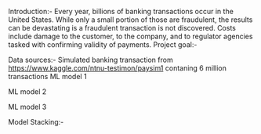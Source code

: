 Introduction:-
  Every year, billions of banking transactions occur in the United States. While only a small portion of those are fraudulent, the results can be devastating is a fraudulent transaction is not discovered. Costs include damage to the customer, to the company, and to regulator agencies tasked with confirming validity of payments.
Project goal:-

Data sources:-
  Simulated banking transaction from https://www.kaggle.com/ntnu-testimon/paysim1 contaning 6 million transactions
ML model 1

ML model 2

ML model 3

Model Stacking:-
